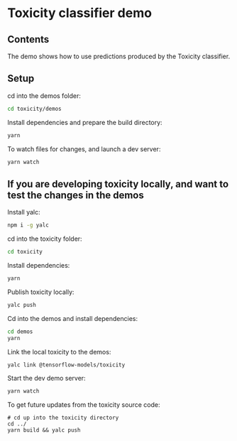 # Toxicity classifier demo

## Contents

The demo shows how to use predictions produced by the Toxicity classifier.

## Setup

cd into the demos folder:

```sh
cd toxicity/demos
```

Install dependencies and prepare the build directory:

```sh
yarn
```

To watch files for changes, and launch a dev server:

```sh
yarn watch
```

## If you are developing toxicity locally, and want to test the changes in the demos

Install yalc:
```sh
npm i -g yalc
```

cd into the toxicity folder:
```sh
cd toxicity
```

Install dependencies:
```sh
yarn
```

Publish toxicity locally:
```sh
yalc push
```

Cd into the demos and install dependencies:

```sh
cd demos
yarn
```

Link the local toxicity to the demos:
```sh
yalc link @tensorflow-models/toxicity
```

Start the dev demo server:
```sh
yarn watch
```

To get future updates from the toxicity source code:
```
# cd up into the toxicity directory
cd ../
yarn build && yalc push
```
